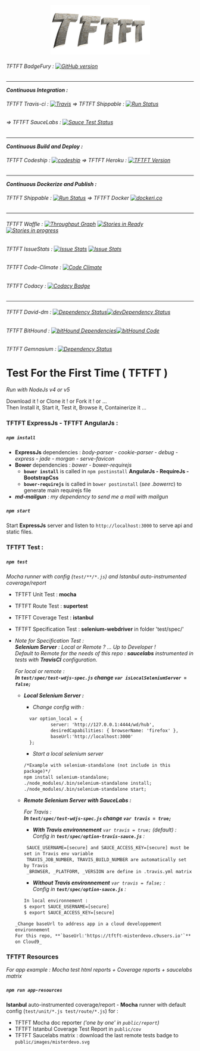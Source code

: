 <p align="center">
 <a href="https://tftft.herokuapp.com" >
  <img alt="TFTFT" src="https://raw.githubusercontent.com/MisterDevo/TFTFT/master/public/images/logo.png">
 </a>
</p>

###### TFTFT BadgeFury : [![GitHub version](https://badge.fury.io/gh/misterdevo%2Ftftft.svg)](https://badge.fury.io/gh/misterdevo%2Ftftft)
---
**_Continuous Integration :_**
###### TFTFT Travis-ci : [![Travis](https://img.shields.io/travis/MisterDevo/TFTFT/master.svg)](https://travis-ci.org/MisterDevo/TFTFT/branches) => TFTFT Shippable : [![Run Status](https://api.shippable.com/projects/56a61fc31895ca4474728105/coverageBadge?branch=master)](https://app.shippable.com/projects/56a61fc31895ca4474728105)
###### => TFTFT SauceLabs : [![Sauce Test Status](https://saucelabs.com/browser-matrix/misterdevo.svg)](https://saucelabs.com/u/misterdevo)
---
**_Continuous Build and Deploy :_**
###### TFTFT Codeship : [![codeship](https://codeship.com/projects/b00bd7d0-9fa7-0133-a9c2-3206c6610001/status?branch=master)](https://codeship.com/projects/127941) => TFTFT Heroku : [![TFTFT Version](https://img.shields.io/badge/Demo-Heroku_App-746cac.svg?style=flat-square)](https://tftft.herokuapp.com/)
---
**_Continuous Dockerize and Publish :_**
###### TFTFT Shippable : [![Run Status](https://api.shippable.com/projects/56a61fc31895ca4474728105/badge?branch=master)](https://app.shippable.com/projects/56a61fc31895ca4474728105) => TFTFT Docker [![dockeri.co](http://dockeri.co/image/misterdevo/tftft)](https://hub.docker.com/r/misterdevo/tftft/)
---
###### TFTFT Waffle : [![Throughput Graph](https://graphs.waffle.io/MisterDevo/TFTFT/throughput.svg)](https://waffle.io/MisterDevo/TFTFT/metrics) [![Stories in Ready](https://badge.waffle.io/MisterDevo/TFTFT.png?label=ready&title=Ready)](https://waffle.io/MisterDevo/TFTFT) [![Stories in progress](https://badge.waffle.io/MisterDevo/TFTFT.png?label=in%20progress&title=in%20progress)](https://waffle.io/MisterDevo/TFTFT)
###### TFTFT IssueStats : [![Issue Stats](http://issuestats.com/github/misterdevo/tftft/badge/pr)](http://issuestats.com/github/misterdevo/tftft) [![Issue Stats](http://issuestats.com/github/misterdevo/tftft/badge/issue)](http://issuestats.com/github/misterdevo/tftft)
###### TFTFT Code-Climate : [![Code Climate](https://codeclimate.com/github/MisterDevo/TFTFT/badges/gpa.svg)](https://codeclimate.com/github/MisterDevo/TFTFT)
###### TFTFT Codacy : [![Codacy Badge](https://api.codacy.com/project/badge/grade/a5046941e5224dba9984a773d32f82bd)](https://www.codacy.com/app/mister-devo/TFTFT)
---
###### TFTFT David-dm : [![Dependency Status](https://img.shields.io/david/misterdevo/TFTFT.svg)](https://david-dm.org/misterdevo/TFTFT)[![devDependency Status](http://img.shields.io/david/dev/misterdevo/TFTFT.svg)](http://david-dm.org/misterdevo/tftft#info=devDependencies)
###### TFTFT BitHound : [![bitHound Dependencies](https://www.bithound.io/github/MisterDevo/TFTFT/badges/dependencies.svg)](https://www.bithound.io/github/MisterDevo/TFTFT/master/dependencies/npm)[![bitHound Code](https://www.bithound.io/github/MisterDevo/TFTFT/badges/code.svg)](https://www.bithound.io/github/MisterDevo/TFTFT)
###### TFTFT Gemnasium : [![Dependency Status](https://gemnasium.com/MisterDevo/TFTFT.svg)](https://gemnasium.com/MisterDevo/TFTFT)

# Test For the First Time ( TFTFT )  

_Run with NodeJs v4 or v5_  

Download it ! or Clone it ! or Fork it ! or ...  
Then Install it, Start it, Test it, Browse it, Containerize it ...

### TFTFT ExpressJs - TFTFT AngularJs :

##### `npm install`  
* **ExpressJs** dependencies : _body-parser - cookie-parser - debug - express - jade - morgan - serve-favicon_
* **Bower** dependencies : _bower - bower-requirejs_
  * **`bower install`** is called in `npm postinstall`  **AngularJs - RequireJs - BootstrapCss**
  * **`bower-requirejs`** is called in `bower postinstall` (_see .bowerrc_) to generate main requirejs file
* _**md-mailgun** : my dependency to send me a mail with mailgun_

##### `npm start`
Start **ExpressJs** server and listen to `http://localhost:3000` to serve api and static files.

### TFTFT Test :

##### `npm test`  
_Mocha runner with config (`test/**/*.js`) and Istanbul auto-instrumented coverage/report_
* TFTFT Unit Test : **mocha**
* TFTFT Route Test : **supertest**
* TFTFT Coverage Test : **istanbul**
* TFTFT Specification Test : **selenium-webdriver**  in folder 'test/spec/'  
* _Note for Specification Test :  
  **Selenium Server** : Local or Remote ? ... Up to Developer !  
  Default to Remote for the needs of this repo : **saucelabs** instrumented in tests with **TravisCI** configuration._  


  _For local or remote :  
  **In `test/spec/test-wdjs-spec.js` change `var isLocalSeleniumServer = false;`**_
     * _**Local Selenium Server :**_  
       * _Change config with :_  
       ```
         var option_local = {
                 server: 'http://127.0.0.1:4444/wd/hub',
                 desiredCapabilities: { browserName: 'firefox' },
                 baseUrl:'http://localhost:3000'
         };
       ```

       * _Start a local selenium server_  

        ```
        /*Example with selenium-standalone (not include in this package)*/
        npm install selenium-standalone;
        ./node_modules/.bin/selenium-standalone install;
        ./node_modules/.bin/selenium-standalone start;
        ```  
     * _**Remote Selenium Server with SauceLabs :**_  

       _For Travis :  
       **In `test/spec/test-wdjs-spec.js` change `var travis = true;`**_

       * _**With Travis environnement** `var travis = true;` (default) :_  
        _Config in **`test/spec/option-travis-sauce.js`** :_  
       ```
        SAUCE_USERNAME=[secure] and SAUCE_ACCESS_KEY=[secure] must be set in Travis env variable
        TRAVIS_JOB_NUMBER, TRAVIS_BUILD_NUMBER are automatically set by Travis
        _BROWSER, _PLATFORM, _VERSION are define in .travis.yml matrix
        ```

       * _**Without Travis environnement** `var travis = false;` :_   
       _Config in **`test/spec/option-sauce.js`** :_
        ```
        In local environnement :
        $ export SAUCE_USERNAME=[secure]
        $ export SAUCE_ACCESS_KEY=[secure]
        ```

      _Change baseUrl to address app in a cloud developpement environnement  
      For this repo, **`baseUrl:'https://tftft-misterdevo.c9users.io'`** on Cloud9_  

### TFTFT Resources

_For app example  : Mocha test html reports + Coverage reports + saucelabs matrix_

##### `npm run app-resources`  

**Istanbul** auto-instrumented coverage/report - **Mocha** runner with default config (`test/unit/*.js test/route/*.js`) for :
* TFTFT Mocha doc reporter  _('one by one' in `public/report`)_
* TFTFT Istanbul Coverage Test Report in `public/cov`
* TFTFT Saucelabs matrix : download the last remote tests badge to `public/images/misterdevo.svg`
